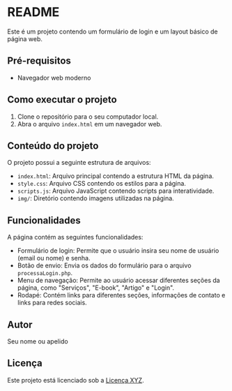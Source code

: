 # README

Este é um projeto contendo um formulário de login e um layout básico de página web.

## Pré-requisitos

- Navegador web moderno

## Como executar o projeto

1. Clone o repositório para o seu computador local.
2. Abra o arquivo `index.html` em um navegador web.

## Conteúdo do projeto

O projeto possui a seguinte estrutura de arquivos:

- `index.html`: Arquivo principal contendo a estrutura HTML da página.
- `style.css`: Arquivo CSS contendo os estilos para a página.
- `scripts.js`: Arquivo JavaScript contendo scripts para interatividade.
- `img/`: Diretório contendo imagens utilizadas na página.

## Funcionalidades

A página contém as seguintes funcionalidades:

- Formulário de login: Permite que o usuário insira seu nome de usuário (email ou nome) e senha.
- Botão de envio: Envia os dados do formulário para o arquivo `processaLogin.php`.
- Menu de navegação: Permite ao usuário acessar diferentes seções da página, como "Serviços", "E-book", "Artigo" e "Login".
- Rodapé: Contém links para diferentes seções, informações de contato e links para redes sociais.

## Autor

Seu nome ou apelido

## Licença

Este projeto está licenciado sob a [Licença XYZ](LICENSE).
